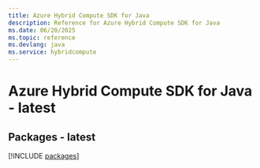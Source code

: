 ```yaml
---
title: Azure Hybrid Compute SDK for Java
description: Reference for Azure Hybrid Compute SDK for Java
ms.date: 06/20/2025
ms.topic: reference
ms.devlang: java
ms.service: hybridcompute
---
```

# Azure Hybrid Compute SDK for Java - latest
## Packages - latest
[!INCLUDE [packages](hybrid-compute-index.md)]